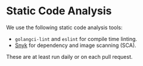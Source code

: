 # Static Code Analysis

We use the following static code analysis tools:

* `golangci-lint` and `eslint` for compile time linting.
* [Snyk](https://app.snyk.io/org/argoproj/projects) for dependency and image scanning (SCA).

These are at least run daily or on each pull request.
